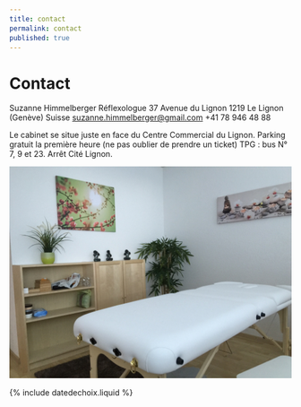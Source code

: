 ```yaml
---
title: contact
permalink: contact
published: true
---
```


# Contact

Suzanne Himmelberger
Réflexologue
37 Avenue du Lignon
1219 Le Lignon (Genève)
Suisse
[suzanne.himmelberger@gmail.com](mailto:suzanne.himmelberger@gmail.com)
<i class="fa fa-mobile"></i> +41 78 946 48 88

Le cabinet se situe juste en face du Centre Commercial du Lignon.
Parking gratuit la première heure (ne pas oublier de prendre un ticket)
TPG : bus N° 7, 9 et 23. Arrêt Cité Lignon.

![](./images/IMG_1821.JPG)

{% include datedechoix.liquid %}
